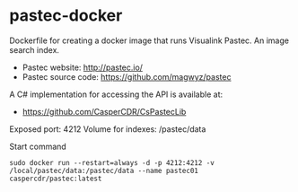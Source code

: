# pastec-docker
Dockerfile for creating a docker image that runs Visualink Pastec. An image search index.
- Pastec website:      http://pastec.io/
- Pastec source code:  https://github.com/magwyz/pastec

A C# implementation for accessing the API is available at:
- https://github.com/CasperCDR/CsPastecLib

Exposed port: 4212
Volume for indexes: /pastec/data

Start command
```
sudo docker run --restart=always -d -p 4212:4212 -v /local/pastec/data:/pastec/data --name pastec01 caspercdr/pastec:latest
```
